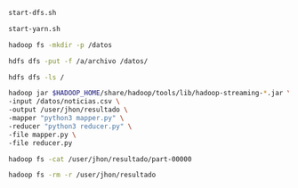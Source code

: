 ```bash
start-dfs.sh
```

```bash
start-yarn.sh
```

```bash
hadoop fs -mkdir -p /datos
```

```bash
hdfs dfs -put -f /a/archivo /datos/
```

```bash
hdfs dfs -ls /
```

```bash
hadoop jar $HADOOP_HOME/share/hadoop/tools/lib/hadoop-streaming-*.jar \
-input /datos/noticias.csv \
-output /user/jhon/resultado \
-mapper "python3 mapper.py" \
-reducer "python3 reducer.py" \
-file mapper.py \
-file reducer.py
```

```bash
hadoop fs -cat /user/jhon/resultado/part-00000
```

```bash
hadoop fs -rm -r /user/jhon/resultado
```
